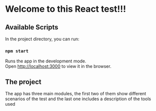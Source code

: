 # Welcome to this React test!!!

## Available Scripts

In the project directory, you can run:

### `npm start`

Runs the app in the development mode.\
Open [http://localhost:3000](http://localhost:3000) to view it in the browser.

## The project
The app has three main modules, the first two of them show different scenarios of the test and the last one includes a description of the tools used


